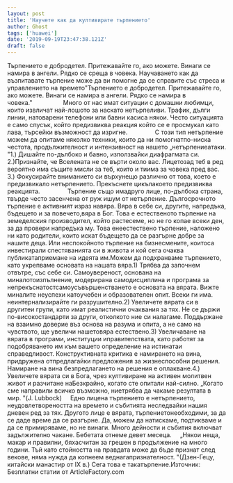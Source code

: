 ```yaml
---
layout: post
title: 'Научете как да култивирате търпението'
author: Ghost
tags: ['huawei']
date: '2019-09-19T23:47:38.121Z'
draft: false
---
```


Търпението е добродетел. Притежавайте го, ако можете. Винаги се намира в ангели. Рядко се среща в човека. Научаването как да възпитавате търпение може да ви помогне да се справите със стреса и управлението на времето"Търпението е добродетел. Притежавайте го, ако можете. Винаги се намира в ангели. Рядко се намира в човека."                  Много от нас имат ситуации с домашни любимци, които извличат най-лошото за наскато нетърпеливи. Трафик, дълги линии, натоварени телефони или бавни касиса някои. Често ситуацията е само спусък, който предизвиква реакция който се е просмукал като лава, търсейки възможност да изригне.                С този тип нетърпение можем да опитаме няколко техники, които да ни помогнатпо-ниска честота, продължителност и интензивност на нашето „нетърпениеатаки. "1.) Дишайте по-дълбоко и бавно, използвайки диафрагмата си. 2.)Признайте, че Вселената не се върти около вас. Лицетозад теб в ред вероятно има същите мисли за теб, които и тиима за човека пред вас. 3.) Фокусирайте вниманието си върхунещо различно от това, което е предизвикало нетърпението. Прекъснете цикълакоето предизвиква реакцията.                Търпение също имадруго лице, по-дълбока страна, твърде често засенчена от руж ишум от нетърпение. Дългосрочното търпение е активният израз навяра. Вяра в себе си, другите, напредъка, бъдещето и за повечето,вяра в Бог. Това е естественото търпение на земеделския производител, който растесеме, но не го копае всеки ден, за да провери напредъка му. Това енеестествено търпение, наложено ни като родители, които искат бъдещето да се разгърне добре за нашите деца. Или неспокойното търпение на бизнесмените, коитоса инвестирали спестяванията си в живота и кой сега очаква публикатаприемане на идеята им.Можем да подхранваме търпението, като укрепваме основата на нашата вяра.1) Трябва да започнем отвътре, със себе си. Самоувереност, основана на миналотоизпълнение, модерирана самодисциплина и програма за непрекъснатостсамоусъвършенстването е основата на вярата. Вижте миналите неуспехи катоучебен и образователен опит. Всеки ги има. неинтернализирайте ги разрушително.2) Увеличете вярата си в другитеи групи, като имат реалистични очаквания за тях. Не се държи по-високостандарти за други, отколкото ние си налагаме. Поддържане на взаимно доверие въз основа на разума и опита, а не само на чувството, ще увеличи нашетовяра естествено.3) Увеличаване на вярата в програми, институции иправителствата, като работят за подобряването им към вашето определение на истинатаи справедливост. Конструктивната критика е намирането на вина, придружена отпредлагайки предложения за жизнеспособни решения. Намиране на вина безпредлагането на решения е оплакване.4.) Увеличете вярата си в Бога, чрез култивиране на активен молитвен живот и разчитане наБезкрайно, когато сте опитали най-силно. „Когато сме направили всичко възможно, ниетрябва да чакаме резултата в мир. "(J. Lubbock)     Едно лицена търпението е нетърпението, неудовлетвореността на времето и събитията неследвайки нашия дневен ред за тях. Другото лице е вярата, търпениетонеобходими, за да се даде време да се разгърне. Да, можем да натискаме, подтикваме и да се примиряваме, но не винаги. Много дейности и събития включват задължително чакане. Бебетата отнеме девет месеца.     „Някои неща, макар и правилни, бяхасчитан за грешен в продължение на много години. Тъй като стойността на правдата може да бъде признат след векове, няма нужда да копнеем веднагапризнателност. "(Дзен-Гецу, китайски манастир от ІХ в.) Сега това е такатърпение.Източник: Безплатни статии от ArticleFactory.com
